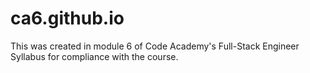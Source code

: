 # ca6.github.io
This was created in module 6 of Code Academy's Full-Stack Engineer Syllabus for compliance with the course.

